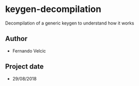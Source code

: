 # keygen-decompilation
Decompilation of a generic keygen to understand how it works

## Author
- Fernando Velcic

## Project date
- 29/08/2018